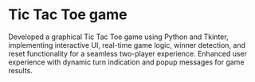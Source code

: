 # Tic Tac Toe game

Developed a graphical Tic Tac Toe game using Python and Tkinter, implementing interactive UI, real-time game logic, winner detection, and reset functionality for a seamless two-player experience. Enhanced user experience with dynamic turn indication and popup messages for game results.

